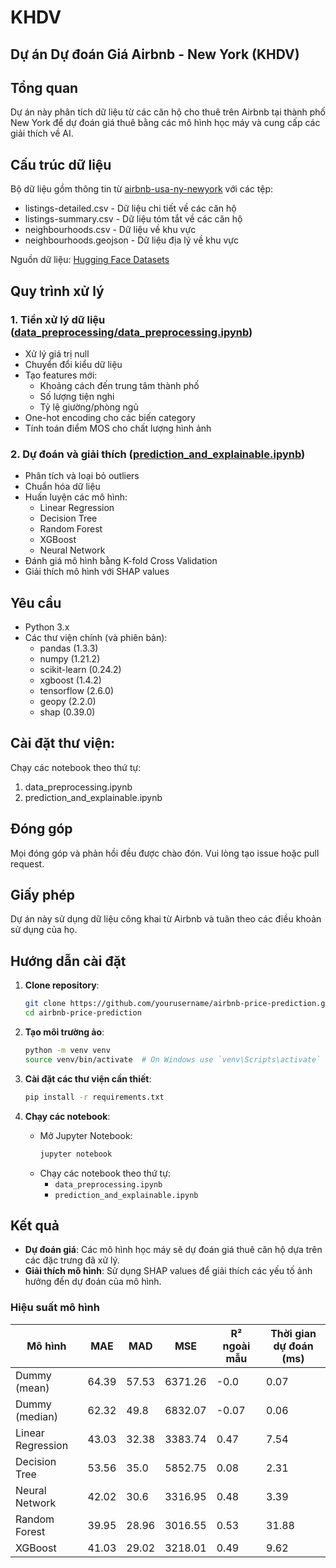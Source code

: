 # KHDV

## Dự án Dự đoán Giá Airbnb - New York (KHDV)

## Tổng quan

Dự án này phân tích dữ liệu từ các căn hộ cho thuê trên Airbnb tại thành phố New York để dự đoán giá thuê bằng các mô hình học máy và cung cấp các giải thích về AI.

## Cấu trúc dữ liệu

Bộ dữ liệu gồm thông tin từ [airbnb-usa-ny-newyork](https://huggingface.co/datasets/michaelmallari/airbnb-usa-ny-newyork) với các tệp:

- listings-detailed.csv - Dữ liệu chi tiết về các căn hộ
- listings-summary.csv - Dữ liệu tóm tắt về các căn hộ
- neighbourhoods.csv - Dữ liệu về khu vực
- neighbourhoods.geojson - Dữ liệu địa lý về khu vực

Nguồn dữ liệu: [Hugging Face Datasets](https://huggingface.co/datasets/michaelmallari/airbnb-usa-ny-newyork)

## Quy trình xử lý

### 1. Tiền xử lý dữ liệu ([data_preprocessing/data_preprocessing.ipynb](data_preprocessing/data_preprocessing.ipynb))

- Xử lý giá trị null
- Chuyển đổi kiểu dữ liệu
- Tạo features mới:
  - Khoảng cách đến trung tâm thành phố
  - Số lượng tiện nghi
  - Tỷ lệ giường/phòng ngủ
- One-hot encoding cho các biến category
- Tính toán điểm MOS cho chất lượng hình ảnh

### 2. Dự đoán và giải thích ([prediction_and_explainable.ipynb](prediction_and_explainable.ipynb))

- Phân tích và loại bỏ outliers
- Chuẩn hóa dữ liệu
- Huấn luyện các mô hình:
  - Linear Regression
  - Decision Tree
  - Random Forest
  - XGBoost
  - Neural Network
- Đánh giá mô hình bằng K-fold Cross Validation
- Giải thích mô hình với SHAP values

## Yêu cầu

- Python 3.x
- Các thư viện chính (và phiên bản):
  - pandas (1.3.3)
  - numpy (1.21.2)
  - scikit-learn (0.24.2)
  - xgboost (1.4.2)
  - tensorflow (2.6.0)
  - geopy (2.2.0)
  - shap (0.39.0)

## Cài đặt thư viện:

Chạy các notebook theo thứ tự:

1. data_preprocessing.ipynb
2. prediction_and_explainable.ipynb

## Đóng góp

Mọi đóng góp và phản hồi đều được chào đón. Vui lòng tạo issue hoặc pull request.

## Giấy phép

Dự án này sử dụng dữ liệu công khai từ Airbnb và tuân theo các điều khoản sử dụng của họ.

## Hướng dẫn cài đặt

1. **Clone repository**:

   ```bash
   git clone https://github.com/yourusername/airbnb-price-prediction.git
   cd airbnb-price-prediction
   ```

2. **Tạo môi trường ảo**:

   ```bash
   python -m venv venv
   source venv/bin/activate  # On Windows use `venv\Scripts\activate`
   ```

3. **Cài đặt các thư viện cần thiết**:

   ```bash
   pip install -r requirements.txt
   ```

4. **Chạy các notebook**:
   - Mở Jupyter Notebook:
     ```bash
     jupyter notebook
     ```
   - Chạy các notebook theo thứ tự:
     - `data_preprocessing.ipynb`
     - `prediction_and_explainable.ipynb`

## Kết quả

- **Dự đoán giá**: Các mô hình học máy sẽ dự đoán giá thuê căn hộ dựa trên các đặc trưng đã xử lý.
- **Giải thích mô hình**: Sử dụng SHAP values để giải thích các yếu tố ảnh hưởng đến dự đoán của mô hình.

### Hiệu suất mô hình

| Mô hình           | MAE   | MAD   | MSE     | R² ngoài mẫu | Thời gian dự đoán (ms) |
| ----------------- | ----- | ----- | ------- | ------------ | ---------------------- |
| Dummy (mean)      | 64.39 | 57.53 | 6371.26 | -0.0         | 0.07                   |
| Dummy (median)    | 62.32 | 49.8  | 6832.07 | -0.07        | 0.06                   |
| Linear Regression | 43.03 | 32.38 | 3383.74 | 0.47         | 7.54                   |
| Decision Tree     | 53.56 | 35.0  | 5852.75 | 0.08         | 2.31                   |
| Neural Network    | 42.02 | 30.6  | 3316.95 | 0.48         | 3.39                   |
| Random Forest     | 39.95 | 28.96 | 3016.55 | 0.53         | 31.88                  |
| XGBoost           | 41.03 | 29.02 | 3218.01 | 0.49         | 9.62                   |
